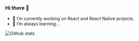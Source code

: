 ### Hi there 👋

- 🔭 I’m currently working on React and React Native projects.
- 🌱 I’m always learning...

![Github stats](https://github-readme-stats.vercel.app/api?username=purphoros&show_icons=true&title_color=ffffff&icon_color=bb2acf&text_color=daf7dc&bg_color=151515&count_private=true)
